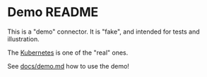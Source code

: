# Demo README

This is a "demo" connector. It is "fake", and intended for tests and illustration.

The [Kubernetes](../k8s/README.md) is one of the "real" ones.

See [docs/demo.md](../../docs/demo.md) how to use the demo!
